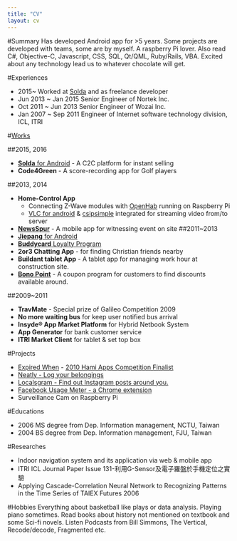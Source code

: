 ```yaml
---
title: "CV"
layout: cv
---
```


#Summary
Has developed Android app for >5 years. Some projects are developed with teams, some are by myself. A raspberry Pi lover. Also read C#, Objective-C, Javascript, CSS, SQL, Qt/QML, Ruby/Rails, VBA. Excited about any technology lead us to whatever chocolate will get.

#Experiences
- 2015~ Worked at [Solda](http://solda.io) and as freelance developer
- Jun 2013 ~ Jan 2015 Senior Engineer of Nortek Inc.
- Oct 2011 ~ Jun 2013 Senior Engineer of Wozai Inc.
- Jan 2007 ~ Sep 2011 Engineer of Internet software technology division, ICL, ITRI

#[Works](https://drive.google.com/folderview?id=0B-Ow9f5ifXyFUnVad0p5a3hUME0&usp=sharing)

##2015, 2016
- [__Solda__ for Android](https://play.google.com/store/apps/details?id=solda.io.android) - A C2C platform for instant selling
- __Code4Green__ - A score-recording app for Golf players

##2013, 2014
- __Home-Control App__
	- Connecting Z-Wave modules with [OpenHab](https://github.com/openhab) running on Raspberry Pi
	- [VLC for android](https://wiki.videolan.org/AndroidCompile/)  & [csipsimple](https://code.google.com/p/csipsimple/) integrated for streaming video from/to server
- [__NewsSpur__](https://play.google.com/store/apps/details?id=com.newsspur.android) - A mobile app for witnessing event on site
##2011~2013
- [__Jiepang__ for Android](https://play.google.com/store/apps/details?id=com.jiepang.android)
- [__Buddycard__ Loyalty Program](https://www.facebook.com/TheBuddyCard)
- __2or3 Chatting App__ - for finding Christian friends nearby
- __Buildant tablet App__ - A tablet app for managing work hour at construction site.
- [__Bono Point__](https://play.google.com/store/apps/details?id=com.bono.project) - A coupon program for customers to find discounts available around.

##2009~2011
- __TravMate__ - Special prize of Galileo Competition 2009
- __No more waiting bus__ for keep user notified bus arrival
- __Insyde® App Market Platform__ for Hybrid Netbook System
- __App Generator__ for bank customer service
- __ITRI Market Client__ for tablet & set top box

#Projects
- [Expired When](https://play.google.com/store/apps/details?id=com.expired.v2) - [2010 Hami Apps Competition Finalist](http://www.emome.net/events/20100906webiframe/signup.html)
- [Neatly - Log your belongings](https://play.google.com/store/apps/details?id=org.robert.neatly)
- [Localsgram - Find out Instagram posts around you.](https://play.google.com/store/apps/details?id=de.s3xy.retrofitsample.app)
- [Facebook Usage Meter - a Chrome extension](https://chrome.google.com/webstore/detail/ejfikepnokkjcjhjkpppdbpiccgjmjkc/publish-accepted?hl=zh-TW&gl=TW)
- Surveillance Cam on Raspberry Pi



#Educations
- 2006 MS degree from Dep. Information management, NCTU, Taiwan
- 2004 BS degree from Dep. Information management, FJU, Taiwan

#Researches
- Indoor navigation system and its application via web & mobile app
- ITRI ICL Journal Paper Issue 131-利用G-Sensor及電子羅盤於手機定位之實驗
- Applying Cascade-Correlation Neural Network to Recognizing Patterns in the Time Series of TAIEX Futures 2006

#Hobbies
Everything about basketball like plays or data analysis. Playing piano sometimes. Read books about history not mentioned on textbook and some Sci-fi novels. Listen Podcasts from Bill Simmons, The Vertical, Recode/decode, Fragmented etc.
